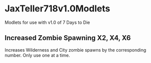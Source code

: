 # JaxTeller718v1.0Modlets
Modlets for use with v1.0 of 7 Days to Die

## **Increased Zombie Spawning X2, X4, X6**

Increases Wilderness and City zombie spawns by the corresponding number. Only use one at a time.


